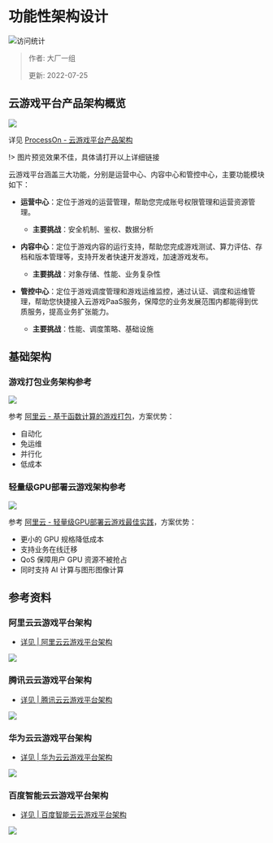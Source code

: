 # 功能性架构设计

![访问统计](https://visitor-badge.glitch.me/badge?page_id=senlypan.cloudgaming.02-system-architecture-diagram&left_color=blue&right_color=red)

> 作者: 大厂一组
>
> 更新: 2022-07-25

## 云游戏平台产品架构概览


![](../_media/image/02-system-architecture-diagram/cloudgaming-architecture-001.jpg)


详见 [ProcessOn - 云游戏平台产品架构](https://www.processon.com/view/link/62de672e1efad42d76a068a1)

!> 图片预览效果不佳，具体请打开以上详细链接


云游戏平台涵盖三大功能，分别是运营中心、内容中心和管控中心，主要功能模块如下：

- **运营中心**：定位于游戏的运营管理，帮助您完成账号权限管理和运营资源管理。
    - **主要挑战**：安全机制、鉴权、数据分析

- **内容中心**：定位于游戏内容的运行支持，帮助您完成游戏测试、算力评估、存档和版本管理等，支持开发者快速开发游戏，加速游戏发布。
    - **主要挑战**：对象存储、性能、业务复杂性

- **管控中心**：定位于游戏调度管理和游戏运维监控，通过认证、调度和运维管理，帮助您快捷接入云游戏PaaS服务，保障您的业务发展范围内都能得到优质服务，提高业务扩张能力。
    - **主要挑战**：性能、调度策略、基础设施 

## 基础架构

### 游戏打包业务架构参考

![](../_media/image/02-system-architecture-diagram/base-arch-game-tar.png)

参考 [阿里云 - 基于函数计算的游戏打包](https://bp.aliyun.com/detail/187)，方案优势：

- 自动化
- 免运维
- 并行化
- 低成本

### 轻量级GPU部署云游戏架构参考

![](../_media/image/02-system-architecture-diagram/base-arch-game-deploy.png)

参考 [阿里云 - 轻量级GPU部署云游戏最佳实践](https://bp.aliyun.com/detail/76)，方案优势：

- 更小的 GPU 规格降低成本
- 支持业务在线迁移
- QoS 保障用户 GPU 资源不被抢占
- 同时支持 AI 计算与图形图像计算

## 参考资料

### 阿里云云游戏平台架构

- [详见 | 阿里云云游戏平台架构](https://www.aliyun.com/product/industryengine/cloudgamingplatform)

![](../_media/image/02-system-architecture-diagram/cloudgaming-architecture-alicloud.png)


### 腾讯云云游戏平台架构

- [详见 | 腾讯云云游戏平台架构](https://cloud.tencent.com/product/gs)

![](../_media/image/02-system-architecture-diagram/cloudgaming-architecture-tencentcloud.png)


### 华为云云游戏平台架构

- [详见 | 华为云云游戏平台架构](https://www.huaweicloud.com/solution/gamecloud/)

![](../_media/image/02-system-architecture-diagram/cloudgaming-architecture-huaweicloud.png)


### 百度智能云云游戏平台架构

- [详见 | 百度智能云云游戏平台架构](https://cloud.baidu.com/solution/game/cloudgame.html)

![](../_media/image/02-system-architecture-diagram/cloudgaming-architecture-baiducloud.png)





